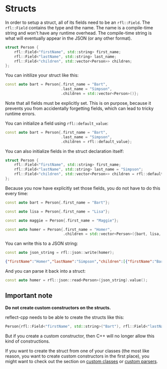 # Structs

In order to setup a struct, all of its fields need to be an `rfl::Field`. The `rfl::Field` contains the type and the name. 
The name is a compile-time string and won't have any runtime overhead. The compile-time string is what will eventually
appear in the JSON (or any other format).

```cpp
struct Person {
    rfl::Field<"firstName", std::string> first_name;
    rfl::Field<"lastName", std::string> last_name;
    rfl::Field<"children", std::vector<Person>> children;
};
```

You can initilize your struct like this:

```cpp
const auto bart = Person{.first_name = "Bart",
                         .last_name = "Simpson",
                         .children = std::vector<Person>()};
```

Note that all fields must be explicitly set. This is on purpose, because it prevents you from accidentally forgetting fields,
which can lead to tricky runtime errors.

You can initialize a field using `rfl::default_value`:

```cpp
const auto bart = Person{.first_name = "Bart",
                         .last_name = "Simpson",
                         .children = rfl::default_value};
```

You can also initialize fields in the struct declaration itself:

```cpp
struct Person {
    rfl::Field<"firstName", std::string> first_name;
    rfl::Field<"lastName", std::string> last_name = "Simpson";
    rfl::Field<"children", std::vector<Person>> children = rfl::default_value;
};
```

Because you now have explicitly set those fields, you do not have to do this every time:

```cpp
const auto bart = Person{.first_name = "Bart"};

const auto lisa = Person{.first_name = "Lisa"};

const auto maggie = Person{.first_name = "Maggie"};

const auto homer = Person{.first_name = "Homer",
                          .children = std::vector<Person>({bart, lisa, maggie})};

```

You can write this to a JSON string:

```cpp
const auto json_string = rfl::json::write(homer);
```

```json
{"firstName":"Homer","lastName":"Simpson","children":[{"firstName":"Bart","lastName":"Simpson","children":[]},{"firstName":"Lisa","lastName":"Simpson","children":[]},{"firstName":"Maggie","lastName":"Simpson","children":[]}]}
```

And you can parse it back into a struct:

```cpp
const auto homer = rfl::json::read<Person>(json_string).value();
```

## Important note

**Do not create custom constructors on the structs.**

reflect-cpp needs to be able to create the structs like this:

```cpp
Person{rfl::Field<"firstName", std::string>("Bart"), rfl::Field<"lastName", std::string>("Simpson"), ...};
```

But if you create a custom constructor, then C++ will no longer allow this kind of constructions.

If you want to create the struct from one of your classes (the most like reason, you want to create custom constructors in the first place),
you might want to check out the section on [custom classes](https://github.com/getml/reflect-cpp/blob/main/docs/custom_classes.md) or [custom parsers](https://github.com/getml/reflect-cpp/blob/main/docs/custom_parser.md).
